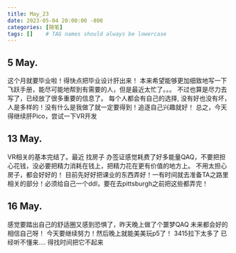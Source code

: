 ```yaml
---
title: May_23
date: 2023-05-04 20:00:00 -800
categories: [随笔]
tags: []    # TAG names should always be lowercase
---
```


## 5 May.
这个月就要毕业啦！得快点把毕业设计肝出来！
本来希望能够更加细致地写一下飞跃手册，能尽可能地帮到有需要的人，但是最近太忙了。。。 不过也算是尽力去写了，已经放了很多重要的信息了。
每个人都会有自己的选择, 没有好也没有坏，人是多样的！没有什么是我做了就一定要得到！追逐自己兴趣就好！
总之，今天得继续肝Pico，尝试一下VR开发

## 13 May.
VR相关的基本完结了。最近 找房子 办签证感觉耗费了好多能量QAQ，不要把担心花钱，没必要把精力消耗在钱上，把精力花在更有价值的地方上。
不用太担心房子，都会好好的！
目前先好好把课业的东西弄好！一有时间就去准备TA之路里相关的部分！必须给自己一个ddl，要在去pittsburgh之前把这些都弄完！

## 16 May.
感觉要踏出自己的舒适圈又感到恐惧了，昨天晚上做了个噩梦QAQ
未来都会好的 相信自己呀！
今天要继续努力！然后晚上就能美美玩p5了！
3415拉下太多了 已经听不懂来.... 得找时间把它不起来